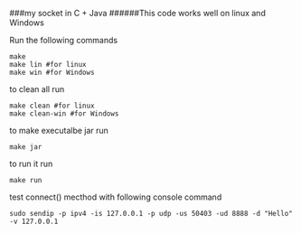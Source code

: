 ###my socket in C + Java
######This code works well on linux and Windows

Run the following commands
```
make
make lin #for linux
make win #for Windows
```
to clean all run 
```
make clean #for linux
make clean-win #for Windows
```
to make executalbe jar run 
```
make jar
```
to run it run
```
make run
```
test connect() mecthod with following console command
```
sudo sendip -p ipv4 -is 127.0.0.1 -p udp -us 50403 -ud 8888 -d "Hello" -v 127.0.0.1
```
